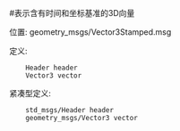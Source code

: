 #表示含有时间和坐标基准的3D向量

位置: geometry_msgs/Vector3Stamped.msg

定义:

		Header header
		Vector3 vector

紧凑型定义:

		std_msgs/Header header
		geometry_msgs/Vector3 vector
